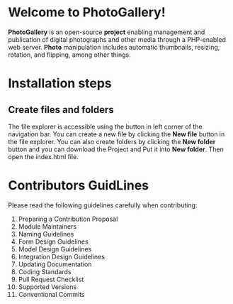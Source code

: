 # Welcome to PhotoGallery!

**PhotoGallery** is an open-source **project** enabling management and publication of digital photographs and other media through a PHP-enabled web server. **Photo** manipulation includes automatic thumbnails, resizing, rotation, and flipping, among other things.


# Installation steps


## Create files and folders

The file explorer is accessible using the button in left corner of the navigation bar. You can create a new file by clicking the **New file** button in the file explorer. You can also create folders by clicking the **New folder** button and you can download the Project and Put it into **New folder**. Then open the index.html file.

# Contributors GuidLines

Please read the following guidelines carefully when contributing:	

1.  Preparing a Contribution Proposal
2.  Module Maintainers
3.  Naming Guidelines
4.  Form Design Guidelines
5.  Model Design Guidelines
6.  Integration Design Guidelines
7.  Updating Documentation
8.  Coding Standards
9.  Pull Request Checklist
10.  Supported Versions
11.  Conventional Commits

